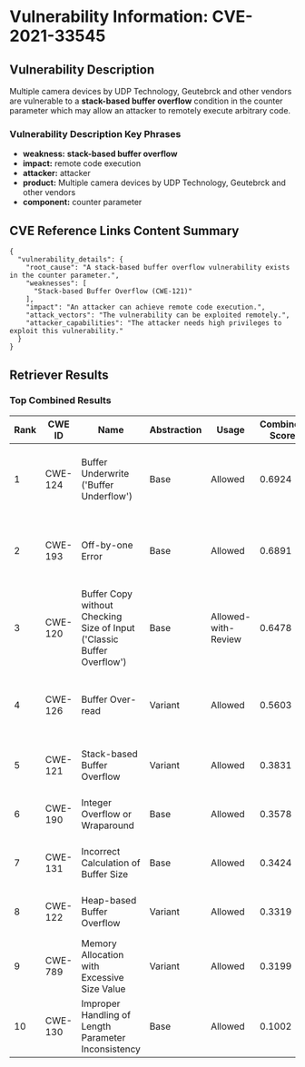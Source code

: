 # Vulnerability Information: CVE-2021-33545

## Vulnerability Description
Multiple camera devices by UDP Technology, Geutebrck and other vendors are vulnerable to a **stack-based buffer overflow** condition in the counter parameter which may allow an attacker to remotely execute arbitrary code.

### Vulnerability Description Key Phrases
- **weakness:** **stack-based buffer overflow**
- **impact:** remote code execution
- **attacker:** attacker
- **product:** Multiple camera devices by UDP Technology, Geutebrck and other vendors
- **component:** counter parameter

## CVE Reference Links Content Summary
```
{
  "vulnerability_details": {
    "root_cause": "A stack-based buffer overflow vulnerability exists in the counter parameter.",
    "weaknesses": [
      "Stack-based Buffer Overflow (CWE-121)"
    ],
    "impact": "An attacker can achieve remote code execution.",
    "attack_vectors": "The vulnerability can be exploited remotely.",
    "attacker_capabilities": "The attacker needs high privileges to exploit this vulnerability."
  }
}
```

## Retriever Results

### Top Combined Results

| Rank | CWE ID | Name | Abstraction | Usage | Combined Score | Retrievers | Individual Scores |
|------|--------|------|-------------|-------|---------------|------------|-------------------|
| 1 | CWE-124 | Buffer Underwrite ('Buffer Underflow') | Base | Allowed | 0.6924 | dense, sparse, graph | dense: 0.509, sparse: 0.188, graph: 0.923 |
| 2 | CWE-193 | Off-by-one Error | Base | Allowed | 0.6891 | dense, sparse, graph | dense: 0.513, sparse: 0.185, graph: 0.914 |
| 3 | CWE-120 | Buffer Copy without Checking Size of Input ('Classic Buffer Overflow') | Base | Allowed-with-Review | 0.6478 | dense, sparse, graph | dense: 0.515, sparse: 0.187, graph: 0.877 |
| 4 | CWE-126 | Buffer Over-read | Variant | Allowed | 0.5603 | dense, sparse, graph | dense: 0.539, sparse: 0.158, graph: 0.690 |
| 5 | CWE-121 | Stack-based Buffer Overflow | Variant | Allowed | 0.3831 | dense, sparse | dense: 0.584, sparse: 0.214 |
| 6 | CWE-190 | Integer Overflow or Wraparound | Base | Allowed | 0.3578 | dense, sparse | dense: 0.520, sparse: 0.171 |
| 7 | CWE-131 | Incorrect Calculation of Buffer Size | Base | Allowed | 0.3424 | dense, sparse | dense: 0.511, sparse: 0.151 |
| 8 | CWE-122 | Heap-based Buffer Overflow | Variant | Allowed | 0.3319 | dense, sparse | dense: 0.532, sparse: 0.163 |
| 9 | CWE-789 | Memory Allocation with Excessive Size Value | Variant | Allowed | 0.3199 | dense, sparse | dense: 0.510, sparse: 0.160 |
| 10 | CWE-130 | Improper Handling of Length Parameter Inconsistency | Base | Allowed | 0.1002 | sparse | sparse: 0.175 |

